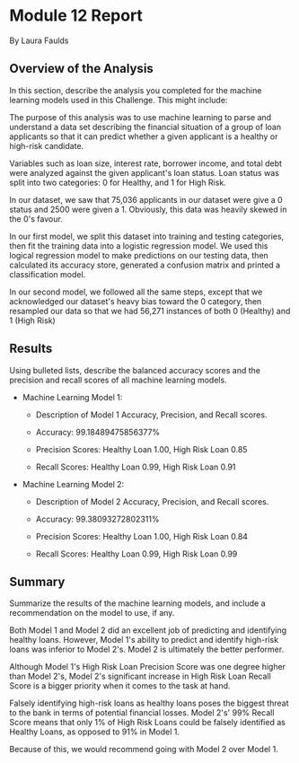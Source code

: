 # Module 12 Report
By Laura Faulds

## Overview of the Analysis

In this section, describe the analysis you completed for the machine learning models used in this Challenge. This might include:

The purpose of this analysis was to use machine learning to parse and understand a data set describing the financial situation of a group of loan applicants so that it can predict whether a given applicant is a healthy or high-risk candidate. 

 Variables such as loan size, interest rate, borrower income, and total debt were analyzed against the given applicant's loan status. Loan status was split into two categories: 0 for Healthy, and 1 for High Risk. 
 
 In our dataset, we saw that 75,036 applicants in our dataset were give a 0 status and 2500 were given a 1. Obviously, this data was heavily skewed in the 0's favour. 
 
 In our first model, we split this dataset into training and testing categories, then fit the training data into a logistic regression model. We used this logical regression model to make predictions on our testing data, then calculated its accuracy store, generated a confusion matrix and printed a classification model. 
 
 In our second model, we followed all the same steps, except that we acknowledged our dataset's heavy bias toward the 0 category, then resampled our data so that we had 56,271 instances of both 0 (Healthy) and 1 (High Risk)


## Results

Using bulleted lists, describe the balanced accuracy scores and the precision and recall scores of all machine learning models.

* Machine Learning Model 1:
  * Description of Model 1 Accuracy, Precision, and Recall scores.
  
  * Accuracy: 99.18489475856377%
  * Precision Scores: Healthy Loan 1.00, High Risk Loan 0.85
  * Recall Scores: Healthy Loan 0.99, High Risk Loan 0.91
  
* Machine Learning Model 2:
  * Description of Model 2 Accuracy, Precision, and Recall scores.
  
  * Accuracy: 99.38093272802311%
  * Precision Scores: Healthy Loan 1.00, High Risk Loan 0.84
  * Recall Scores: Healthy Loan 0.99, High Risk Loan 0.99
  
## Summary

Summarize the results of the machine learning models, and include a recommendation on the model to use, if any. 

Both Model 1 and Model 2 did an excellent job of predicting and identifying healthy loans. However, Model 1's ability to predict and identify high-risk loans was inferior to Model 2's. Model 2 is ultimately the better performer. 

Although Model 1's High Risk Loan Precision Score was one degree higher than Model 2's, Model 2's significant increase in High Risk Loan Recall Score is a bigger priority when it comes to the task at hand.

Falsely identifying high-risk loans as healthy loans poses the biggest threat to the bank in terms of potential financial losses. Model 2's' 99% Recall Score means that only 1% of High Risk Loans could be falsely identified as Healthy Loans, as opposed to 91% in Model 1. 

Because of this, we would recommend going with Model 2 over Model 1. 


